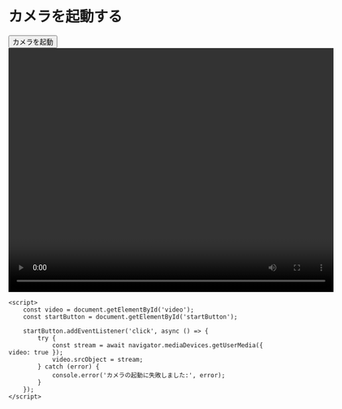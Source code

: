 <!DOCTYPE html>
<html lang="ja">

<head>
    <meta charset="UTF-8">
    <meta name="viewport" content="width=device-width, initial-scale=1.0">
    <title>カメラ起動</title>
</head>

<body>
    <h1>カメラを起動する</h1>
    <button id="startButton">カメラを起動</button>
    <video id="video" width="640" height="480" autoplay></video>

    <script>
        const video = document.getElementById('video');
        const startButton = document.getElementById('startButton');

        startButton.addEventListener('click', async () => {
            try {
                const stream = await navigator.mediaDevices.getUserMedia({ video: true });
                video.srcObject = stream;
            } catch (error) {
                console.error('カメラの起動に失敗しました:', error);
            }
        });
    </script>
</body>

</html>